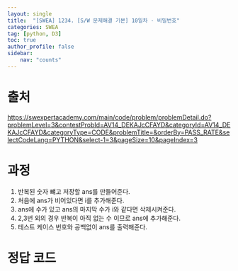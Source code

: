 ```yaml
---
layout: single
title:  "[SWEA] 1234. [S/W 문제해결 기본] 10일차 - 비밀번호"
categories: SWEA
tag: [python, D3]
toc: true
author_profile: false
sidebar:
    nav: "counts"
---
```


# 출처
<https://swexpertacademy.com/main/code/problem/problemDetail.do?problemLevel=3&contestProbId=AV14_DEKAJcCFAYD&categoryId=AV14_DEKAJcCFAYD&categoryType=CODE&problemTitle=&orderBy=PASS_RATE&selectCodeLang=PYTHON&select-1=3&pageSize=10&pageIndex=3>

  
  
# 과정
1. 반복된 숫자 뺴고 저장할 ans를 만들어준다.
2. 처음에 ans가 비어있다면 i를 추가해준다.
3. ans에 수가 있고 ans의 마지막 수가 i와 같다면 삭제시켜준다.
4. 2,3번 외의 경우 반복이 아직 없는 수 이므로 ans에 추가해준다.
3. 테스트 케이스 번호와 공백없이 ans를 출력해준다.





# 정답 코드
<script src="https://gist.github.com/kghees/8d0d36e8b3f6794c2568f0e2bf62e1d6.js"></script>